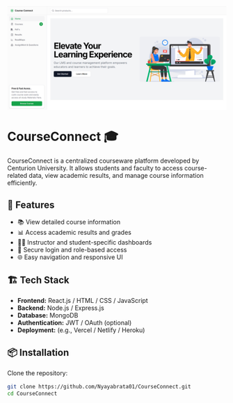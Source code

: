 
![CourseConnect Screenshot](public/Screenshot%202025-05-06%20110059.png)


# CourseConnect 🎓

CourseConnect is a centralized courseware platform developed by Centurion University. It allows students and faculty to access course-related data, view academic results, and manage course information efficiently.

## 🚀 Features

- 📚 View detailed course information
- 📊 Access academic results and grades
- 🧑‍🏫 Instructor and student-specific dashboards
- 🔐 Secure login and role-based access
- 🌐 Easy navigation and responsive UI

## 🏗️ Tech Stack

- **Frontend:** React.js / HTML / CSS / JavaScript
- **Backend:** Node.js / Express.js
- **Database:** MongoDB
- **Authentication:** JWT / OAuth (optional)
- **Deployment:** (e.g., Vercel / Netlify / Heroku)

## 📦 Installation

Clone the repository:

```bash
git clone https://github.com/Nyayabrata01/CourseConnect.git
cd CourseConnect

